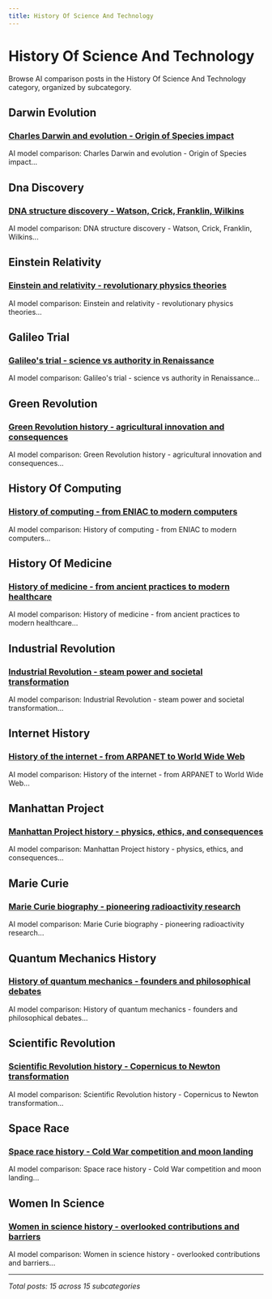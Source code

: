 ```yaml
---
title: History Of Science And Technology
---
```


# History Of Science And Technology

Browse AI comparison posts in the History Of Science And Technology category, organized by subcategory.

## Darwin Evolution

### [Charles Darwin and evolution - Origin of Species impact](darwin-evolution/chatgpt-vs-gemini-vs-mistral-darwin-evolution-5932.md)

AI model comparison: Charles Darwin and evolution - Origin of Species impact...

## Dna Discovery

### [DNA structure discovery - Watson, Crick, Franklin, Wilkins](dna-discovery/chatgpt-vs-deepseek-vs-grok-dna-discovery-8582.md)

AI model comparison: DNA structure discovery - Watson, Crick, Franklin, Wilkins...

## Einstein Relativity

### [Einstein and relativity - revolutionary physics theories](einstein-relativity/gemini-vs-grok-vs-mistral-einstein-relativity-9520.md)

AI model comparison: Einstein and relativity - revolutionary physics theories...

## Galileo Trial

### [Galileo's trial - science vs authority in Renaissance](galileo-trial/chatgpt-vs-grok-vs-mistral-galileo-trial-6017.md)

AI model comparison: Galileo's trial - science vs authority in Renaissance...

## Green Revolution

### [Green Revolution history - agricultural innovation and consequences](green-revolution/chatgpt-vs-claude-vs-grok-green-revolution-6999.md)

AI model comparison: Green Revolution history - agricultural innovation and consequences...

## History Of Computing

### [History of computing - from ENIAC to modern computers](history-of-computing/gemini-vs-grok-vs-mistral-history-of-computing-8701.md)

AI model comparison: History of computing - from ENIAC to modern computers...

## History Of Medicine

### [History of medicine - from ancient practices to modern healthcare](history-of-medicine/chatgpt-vs-claude-vs-deepseek-history-of-medicine-9847.md)

AI model comparison: History of medicine - from ancient practices to modern healthcare...

## Industrial Revolution

### [Industrial Revolution - steam power and societal transformation](industrial-revolution/chatgpt-vs-gemini-vs-mistral-industrial-revolution-1087.md)

AI model comparison: Industrial Revolution - steam power and societal transformation...

## Internet History

### [History of the internet - from ARPANET to World Wide Web](internet-history/chatgpt-vs-gemini-vs-mistral-internet-history-9286.md)

AI model comparison: History of the internet - from ARPANET to World Wide Web...

## Manhattan Project

### [Manhattan Project history - physics, ethics, and consequences](manhattan-project/chatgpt-vs-grok-vs-mistral-manhattan-project-6289.md)

AI model comparison: Manhattan Project history - physics, ethics, and consequences...

## Marie Curie

### [Marie Curie biography - pioneering radioactivity research](marie-curie/chatgpt-vs-gemini-vs-grok-marie-curie-5162.md)

AI model comparison: Marie Curie biography - pioneering radioactivity research...

## Quantum Mechanics History

### [History of quantum mechanics - founders and philosophical debates](quantum-mechanics-history/chatgpt-vs-grok-vs-mistral-quantum-mechanics-history-6650.md)

AI model comparison: History of quantum mechanics - founders and philosophical debates...

## Scientific Revolution

### [Scientific Revolution history - Copernicus to Newton transformation](scientific-revolution/claude-vs-gemini-vs-grok-scientific-revolution-9791.md)

AI model comparison: Scientific Revolution history - Copernicus to Newton transformation...

## Space Race

### [Space race history - Cold War competition and moon landing](space-race/deepseek-vs-grok-vs-mistral-space-race-8190.md)

AI model comparison: Space race history - Cold War competition and moon landing...

## Women In Science

### [Women in science history - overlooked contributions and barriers](women-in-science/gemini-vs-grok-vs-mistral-women-in-science-4590.md)

AI model comparison: Women in science history - overlooked contributions and barriers...

---

*Total posts: 15 across 15 subcategories*
